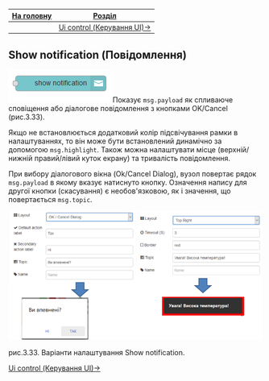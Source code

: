 | [На головну](../) | [Розділ](README.md)                          |
| ----------------- | -------------------------------------------- |
|                   | [Ui control (Керування UI)->](Ui_control.md) |

## Show notification (Повідомлення)

![img](media/show_notification.png)Показує `msg.payload` як спливаюче сповіщення або діалогове повідомлення з кнопками OK/Cancel (рис.3.33). 

Якщо не встановлюється додатковий колір підсвічування рамки в налаштуваннях, то він може бути встановлений динамічно за допомогою `msg.highlight`. Також можна налаштувати місце (верхній/нижній правий/лівий куток екрану) та тривалість повідомлення. 

При вибору діалогового вікна (Ok/Cancel Dialog), вузол повертає рядок `msg.payload` в якому вказує натиснуто кнопку. Означення напису для другої кнопки (скасування) є необов'язковою, як і значення, що повертається `msg.topic`.

![img](media/3_33.png)

рис.3.33. Варіанти налаштування Show notification.

[Ui control (Керування UI)->](Ui_control.md)